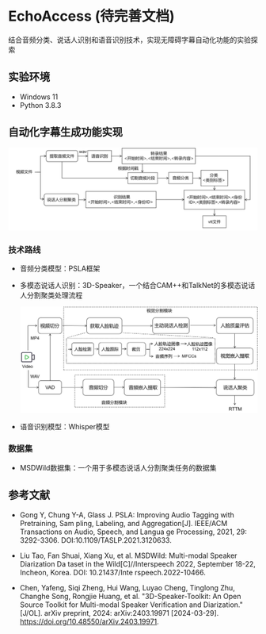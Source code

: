 # EchoAccess (待完善文档)

结合音频分类、说话人识别和语音识别技术，实现无障碍字幕自动化功能的实验探索

## 实验环境

- Windows 11
- Python 3.8.3

## 自动化字幕生成功能实现


![echoaccess](./img/echoacess.png)

### 技术路线

- 音频分类模型：PSLA框架

- 多模态说话人识别：3D-Speaker，一个结合CAM++和TalkNet的多模态说话人分割聚类处理流程

  ![3d-speaker](./img/3d-speaker.jpg)

- 语音识别模型：Whisper模型

### 数据集

- MSDWild数据集：一个用于多模态说话人分割聚类任务的数据集

## 参考文献
- Gong Y, Chung Y-A, Glass J. PSLA: Improving Audio Tagging with Pretraining, Sam
pling, Labeling, and Aggregation[J]. IEEE/ACM Transactions on Audio, Speech, and Langua
ge Processing, 2021, 29: 3292-3306. DOI:10.1109/TASLP.2021.3120633.

- Liu Tao, Fan Shuai, Xiang Xu, et al. MSDWild: Multi-modal Speaker Diarization Da
taset in the Wild[C]//Interspeech 2022, September 18-22, Incheon, Korea. DOI: 10.21437/Inte
rspeech.2022-10466.

- Chen, Yafeng, Siqi Zheng, Hui Wang, Luyao Cheng, Tinglong Zhu, Changhe Song, 
Rongjie Huang, et al. "3D-Speaker-Toolkit: An Open Source Toolkit for Multi-modal Speaker
Verification and Diarization." [J/OL]. arXiv preprint, 2024: arXiv:2403.19971 [2024-03-29]. 
https://doi.org/10.48550/arXiv.2403.19971.
